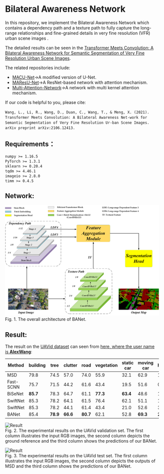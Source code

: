 #  Bilateral Awareness Network

In this repository, we implement the Bilateral Awareness Network which contains a dependency path and a texture path to fully capture the long-range relationships and fine-grained details in very fine resolution (VFR) urban scene images . 

The detailed results can be seen in the [Transformer Meets Convolution: A Bilateral Awareness Network for Semantic Segmentation of Very Fine Resolution Urban Scene Images](https://arxiv.org/ftp/arxiv/papers/2106/2106.12413.pdf).

The related repositories include:
* [MACU-Net](https://github.com/lironui/MACU-Net)->A modified version of U-Net.
* [MAResU-Net](https://github.com/lironui/MAResU-Net)->A ResNet-based network with attention mechanism.
* [Multi-Attention-Network](https://github.com/lironui/Multi-Attention-Network)->A network with multi kernel attention mechanism.

If our code is helpful to you, please cite:

`Wang, L., Li, R., Wang, D., Duan, C., Wang, T., & Meng, X. (2021). Transformer Meets Convolution: A Bilateral Awareness Net-work for Semantic Segmentation of Very Fine Resolution Ur-ban Scene Images. arXiv preprint arXiv:2106.12413.`

Requirements：
------- 
```
numpy >= 1.16.5
PyTorch >= 1.3.1
sklearn >= 0.20.4
tqdm >= 4.46.1
imageio >= 2.8.0
timm >= 0.4.5
```

Network:
------- 
![network](https://github.com/lironui/BANet/blob/main/figure/network.png)  
Fig. 1.  The overall architecture of BANet.

Result:
------- 
The result on the [UAVid dataset](https://uavid.nl/) can seen from [here, where the user name is **AlexWang**](https://competitions.codalab.org/competitions/25224#results):

| Method    | building | tree     | clutter   | road     | vegetation | static car | moving car | human    | mIoU     | 
|-----------|----------|----------|-----------|----------|------------|------------|------------|----------|----------| 
| MSD       | 79.8     | 74.5     | 57.0      | 74.0     | 55.9       | 32.1       | 62.9       | 19.7     | 57.0     | 
| Fast-SCNN | 75.7     | 71.5     | 44.2      | 61.6     | 43.4       | 19.5       | 51.6       | 0.0      | 45.9     | 
| BiSeNet   | **85.7** | 78.3     | 64.7      | 61.1     | **77.3**   | **63.4**   | 48.6       | 17.5     | 61.5     | 
| SwiftNet  | 85.3     | 78.2     | 64.1      | 61.5     | 76.4       | 62.1       | 51.1       | 15.7     | 61.1     | 
| SwiftNet  | 85.3     | 78.2     | 44.1      | 61.4     | 43.4       | 21.0       | 52.6       | 3.6      | 47.0     | 
| BANet     | 85.4     | **78.9** | **66.6**  | **80.7** | 62.1       | 52.8       | **69.3**   | **21.0** | **64.6** | 


![Result](https://github.com/lironui/BANet/blob/main/figure/UAVid%20-%20val.png)  
Fig. 2. The experimental results on the UAVid validation set. The first column illustrates the input RGB images, the second column depicts the ground reference and the third column shows the predictions of our BANet.

![Result](https://github.com/lironui/BANet/blob/main/figure/UAVid.png)  
Fig. 3.  The experimental results on the UAVid test set. The first column illustrates the input RGB images, the second column depicts the outputs of MSD and the third column shows the predictions of our BANet. 

